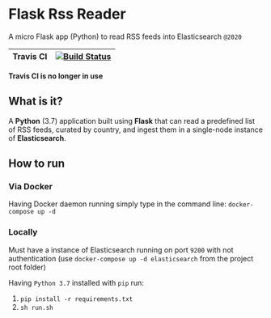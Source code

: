# Flask Rss Reader
A micro Flask app (Python) to read RSS feeds into Elasticsearch `@2020`


| Travis CI     | [![Build Status](https://travis-ci.com/analog-alex/flask-rss-reader.svg?branch=main)](https://travis-ci.com/analog-alex/flask-rss-reader) 
| ------------- |:-------------:| 


**Travis CI is no longer in use**

## What is it?

A **Python** (3.7) application built using **Flask** that can read a predefined list of RSS feeds, curated by country, and ingest 
them in a single-node instance of **Elasticsearch**.

## How to run

### Via Docker

Having Docker daemon running simply type in the command line: 
`docker-compose up -d`

### Locally

Must have a instance of Elasticsearch running on port `9200` with not authentication (use `docker-compose up -d elasticsearch` 
from the project root folder)  

Having `Python 3.7` installed with `pip` run:  

1.  `pip install -r requirements.txt`  
2.  `sh run.sh`

